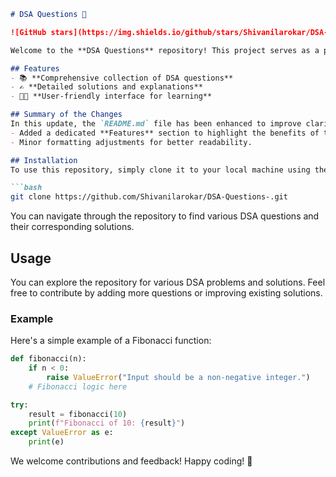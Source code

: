 ```markdown
# DSA Questions 🚀

![GitHub stars](https://img.shields.io/github/stars/Shivanilarokar/DSA-Questions-?style=social) ![Forks](https://img.shields.io/github/forks/Shivanilarokar/DSA-Questions-?style=social)

Welcome to the **DSA Questions** repository! This project serves as a platform for developers and learners to practice and enhance their skills in Data Structures and Algorithms (DSA). This repository is designed to help you improve your understanding of various data structures and algorithms through a collection of questions and solutions.

## Features
- 📚 **Comprehensive collection of DSA questions**
- ✍️ **Detailed solutions and explanations**
- 🧑‍🏫 **User-friendly interface for learning**

## Summary of the Changes
In this update, the `README.md` file has been enhanced to improve clarity and provide additional information. Key changes include:
- Added a dedicated **Features** section to highlight the benefits of the repository.
- Minor formatting adjustments for better readability.

## Installation
To use this repository, simply clone it to your local machine using the following command:

```bash
git clone https://github.com/Shivanilarokar/DSA-Questions-.git
```

You can navigate through the repository to find various DSA questions and their corresponding solutions.

## Usage
You can explore the repository for various DSA problems and solutions. Feel free to contribute by adding more questions or improving existing solutions.

### Example
Here's a simple example of a Fibonacci function:

```python
def fibonacci(n):
    if n < 0:
        raise ValueError("Input should be a non-negative integer.")
    # Fibonacci logic here
```

```python
try:
    result = fibonacci(10)
    print(f"Fibonacci of 10: {result}")
except ValueError as e:
    print(e)
```

We welcome contributions and feedback! Happy coding! 🎉
```